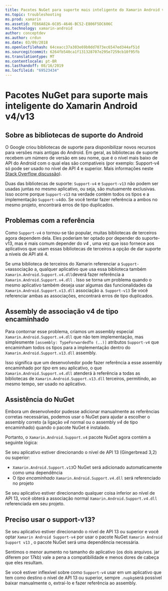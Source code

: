```yaml
---
title: Pacotes NuGet para suporte mais inteligente do Xamarin Android v4/v13
ms.topic: troubleshooting
ms.prod: xamarin
ms.assetid: FE66A82A-6C05-4646-BC52-E806F5DC606C
ms.technology: xamarin-android
author: conceptdev
ms.author: crdun
ms.date: 03/09/2018
ms.openlocfilehash: 64ceacc37a303e69b0dd7073ec6547ed344af51d
ms.sourcegitcommit: 6264fb540ca1f131328707e295e7259cb10f95fb
ms.translationtype: MT
ms.contentlocale: pt-BR
ms.lasthandoff: 08/16/2019
ms.locfileid: "69523434"
---
```

# <a name="smarter-xamarin-android-support-v4--v13-nuget-packages"></a>Pacotes NuGet para suporte mais inteligente do Xamarin Android v4/v13

## <a name="about-the-android-support-libraries"></a>Sobre as bibliotecas de suporte do Android

O Google criou bibliotecas de suporte para disponibilizar novos recursos para versões mais antigas do Android. Em geral, as bibliotecas de suporte recebem um número de versão em seu nome, que é o nível mais baixo de API do Android com o qual elas são compatíveis (por exemplo: Support-v4 só pode ser usado no nível de API 4 e superior. Mais informações neste [Stack Overflow discussão](https://stackoverflow.com/questions/9926403/android-support-package-compatibility-library-use-v4-or-v13)). 

Duas das bibliotecas de suporte: `Support-v4` e `Support-v13` não podem ser usadas juntas no mesmo aplicativo, ou seja, são mutuamente exclusivas. Isso ocorre porque `Support-v13` na verdade contém todos os tipos e a implementação `Support-v4`do. Se você tentar fazer referência a ambos no mesmo projeto, encontrará erros de tipo duplicados.

## <a name="problems-with-referencing"></a>Problemas com a referência

Como `Support-v4` o tornou-se tão popular, muitas bibliotecas de terceiros agora dependem dela. Eles poderiam ter optado por depender do suporte-v13, mas é mais comum depender do _v4_ , uma vez que isso fornece aos aplicativos que usam essas bibliotecas de terceiros a opção de dar suporte a níveis de API até 4.

Se uma biblioteca de terceiros do Xamarin referenciar a `Support-v4`associação a, qualquer aplicativo que usa essa biblioteca também `Xamarin.Android.Support.v4.dll`deverá fazer referência a `Xamarin.Android.Support.v4.dll` . Isso se torna um problema quando o mesmo aplicativo também deseja usar algumas das funcionalidades da `Xamarin.Android.Support.v13.dll` associação a. `Support-v13` Se você referenciar ambas as associações, encontrará erros de tipo duplicados.

## <a name="type-forwarded-v4-binding-assembly"></a>Assembly de associação v4 de tipo encaminhado

Para contornar esse problema, criamos um assembly especial `Xamarin.Android.Support.v4.dll` que não tem implementação, mas simplesmente `[assembly: TypeForwardedTo (..)]` atributos `Support-v4` que encaminham todos os tipos para a implementação dentro do `Xamarin.Android.Support.v13.dll` assembly.

Isso significa que um desenvolvedor pode fazer referência a esse assembly encaminhado por _tipo_ em seu aplicativo, o que `Xamarin.Android.Support.v4.dll` atenderá à referência a todas as bibliotecas de `Xamarin.Android.Support.v13.dll` terceiros, permitindo, ao mesmo tempo, ser usado no aplicativo.

## <a name="nuget-assistance"></a>Assistência do NuGet

Embora um desenvolvedor pudesse adicionar manualmente as referências corretas necessárias, podemos usar o NuGet para ajudar a escolher o assembly correto (a ligação _v4_ normal ou o assembly _v4_ de tipo encaminhado) quando o pacote NuGet é instalado.

Portanto, o `Xamarin.Android.Support.v4` pacote NuGet agora contém a seguinte lógica:

Se seu aplicativo estiver direcionando o nível de API 13 (Gingerbread 3,2) ou superior:

* `Xamarin.Android.Support.v13`O NuGet será adicionado automaticamente como uma dependência
* O _tipo encaminhado_ `Xamarin.Android.Support.v4.dll` será referenciado no projeto

Se seu aplicativo estiver direcionando qualquer coisa inferior ao nível de API 13, você obterá a associação normal `Xamarin.Android.Support.v4.dll` referenciada em seu projeto.

## <a name="do-i-have-to-use-support-v13"></a>Preciso usar o support-v13?

Se seu aplicativo estiver direcionando o nível de API 13 ou superior e você optar `Xamarin Android Support-v4` por usar o pacote NuGet `Xamarin Android Support v13` , o pacote NuGet será uma dependência necessária.

Sentimos o menor aumento no tamanho do aplicativo (os dois arquivos. jar diferem por 17kb) vale a pena a compatibilidade e menos dores de cabeça que eles resultam.

Se você estiver inflexível sobre como `Support-v4` usar em um aplicativo que tem como destino o nível de API 13 ou superior, sempre `.nupkg`será possível baixar manualmente o, extraí-lo e fazer referência ao assembly.
